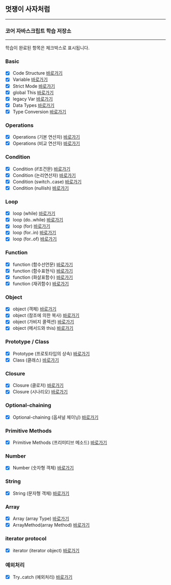 ## 멋쟁이 사자처럼

---

### 코어 자바스크립트 학습 저장소

---

학습이 완료된 항목은 체크박스로 표시됩니다.

### Basic

- [x] Code Structure [바로가기](client/chapter/core/01.codeStructure.js)
- [x] Variable [바로가기](client/chapter/core/02.variables.js)
- [x] Strict Mode [바로가기](client/chapter/core/03.strictMode.js)
- [x] global This [바로가기](client/chapter/core/04.globalThis.js)
- [x] legacy Var [바로가기](client/chapter/core/05.legacyVar.js)
- [x] Data Types [바로가기](client/chapter/core/06.dataTypes.js)
- [x] Type Conversion [바로가기](client/chapter/core/07.typeConversion.js)

### Operations

- [x] Operations (기본 연산자) [바로가기](client/chapter/core/08-1.operations.js)
- [x] Operations (비교 연산자) [바로가기](client/chapter/core/08-2.operations.js)

### Condition

- [x] Condition (if조건문) [바로가기](client/chapter/core/09-1.condition.js)
- [x] Condition (논리연산자) [바로가기](client/chapter/core/09-2.condition.js)
- [x] Condition (switch..case) [바로가기](client/chapter/core/09-3.condition.js)
- [x] Condition (nullish) [바로가기](client/chapter/core/09-4.condition.js)

### Loop

- [x] loop (while) [바로가기](client/chapter/core/10-1.loop.js)
- [x] loop (do..while) [바로가기](client/chapter/core/10-2.loop.js)
- [x] loop (for) [바로가기](client/chapter/core/10-3.loop.js)
- [x] loop (for..in) [바로가기](client/chapter/core/10-4.loop.js)
- [x] loop (for..of) [바로가기](client/chapter/core/10-5.loop.js)

### Function

- [x] function (함수선언문) [바로가기](client/chapter/core/11-1.function.js)
- [x] function (함수표현식) [바로가기](client/chapter/core/11-2.function.js)
- [x] function (화살표함수) [바로가기](client/chapter/core/11-3.function.js)
- [x] function (재귀함수) [바로가기](client/chapter/core/11-4.function.js)

### Object

- [x] object (객체) [바로가기](client/chapter/core/12-1.object.js)
- [x] object (참조에 의한 복사) [바로가기](client/chapter/core/12-2.object.js)
- [x] object (가비지 콜렉션) [바로가기](client/chapter/core/12-3.object.js)
- [x] object (메서드와 this) [바로가기](client/chapter/core/12-4.object.js)

### Prototype / Class

- [x] Prototype (프로토타입의 상속) [바로가기](client/chapter/core/13-1.prototype.js)
- [x] Class (클래스) [바로가기](client/chapter/core/13-2.prototype.js)

### Closure

- [x] Closure (클로저) [바로가기](client/chapter/core/14-1.closure.js)
- [x] Closure (시나리오) [바로가기](client/chapter/core/14-2.closure.js)

### Optional-chaining

- [x] Optional-chaining (옵셔널 체이닝) [바로가기](client/chapter/core/15.optional.js)

### Primitive Methods

- [x] Primitive Methods (프리미티브 메소드) [바로가기](client/chapter/core/16.primitiveMethod.js)

### Number

- [x] Number (숫자형 객체) [바로가기](client/chapter/core/17.number.js)

### String

- [x] String (문자형 객체) [바로가기](client/chapter/core/18.string.js)

### Array

- [x] Array (array Type) [바로가기](client/chapter/core/19.array.js)
- [x] ArrayMethod(array Method) [바로가기](client/chapter/core/20.arrayMethod.js)

### iterator protocol

- [x] iterator (iterator object) [바로가기](client/chapter/core/21.iterator.js)

### 예외처리

- [x] Try..catch (예외처리) [바로가기](client/chapter/core/22.tryCatch.js)
